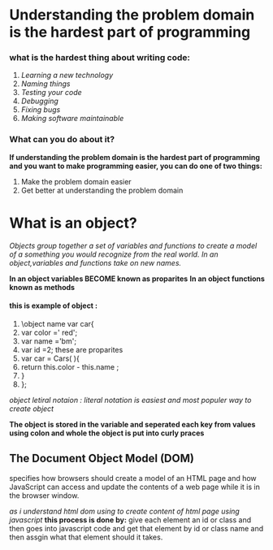 # Understanding the problem domain is the hardest part of programming 
### what is the hardest thing about writing code:
1. _Learning a new technology_
2. _Naming things_
3. _Testing your code_
4. _Debugging_
5. _Fixing bugs_
6. _Making software maintainable_


### What can you do about it?
**If understanding the problem domain is the hardest part of programming and you want to make programming easier, you can do one of two things:**

1. Make the problem domain easier
2. Get better at understanding the problem domain


# What is an object?
_Objects group together a set of variables and functions to create a model of a something you would recognize from the real world. In an object,variables and functions take on new names._

**In an object variables BECOME known as proparites**
**In an object functions known as methods**

#### this is example of object :
1. \\object name  var car{
2. var color =' red';
3. var name ='bm';
4. var id =2; these are proparites  
5. var car = Cars( ){
6.  return this.color - this.name ;
7.  }
8. };

_object letiral notaion : literal notation is easiest and most populer way to create object_

**The object is stored in the variable and seperated each key from values using colon and whole the object is put into curly praces**



## The Document Object Model (DOM) 
specifies how browsers should create a model of an HTML
page and how JavaScript can access and update the
contents of a web page while it is in the browser window.


_as i understand html dom using to create content of html page using javascript_
 **this process is done by:**
 give each element an id or class and then goes into javascript code and get that element by id or class name 
 and then assgin what that element should it takes.